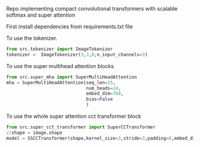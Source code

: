 Repo implementing compact convolutional transformers with scalable softmax and super attention

First install dependencies from requirements.txt file



To use the tokenizer.

```python
from src.tokenizer import ImageTokenizer
tokenizer =  ImageTokenizer(3,3,0,n_input_channels=3)
```

To use the super multihead attention blocks

```python
from src.super_mha import SuperMultiHeadAttention
mha = SuperMultiHeadAttention(seq_len=25,
                              num_heads=24,
                              embed_dim=768,
                              bias=False
                              )
```

To use the whole super attention cct transformer block

```python
from src.super_cct_transformer import SuperCCTransformer
//shape = image.shape
model = SSCCTransformer(shape,kernel_size=3,stride=3,padding=0,embed_dim=768,num_layers=6)
```
